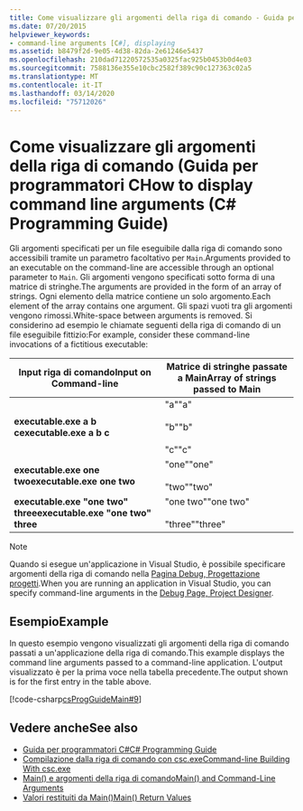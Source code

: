```yaml
---
title: Come visualizzare gli argomenti della riga di comando - Guida per programmatori C
ms.date: 07/20/2015
helpviewer_keywords:
- command-line arguments [C#], displaying
ms.assetid: b8479f2d-9e05-4d38-82da-2e61246e5437
ms.openlocfilehash: 210dad71220572535a0325fac925b0453b0d4e03
ms.sourcegitcommit: 7588136e355e10cbc2582f389c90c127363c02a5
ms.translationtype: MT
ms.contentlocale: it-IT
ms.lasthandoff: 03/14/2020
ms.locfileid: "75712026"
---
```

# <a name="how-to-display-command-line-arguments-c-programming-guide"></a><span data-ttu-id="0eaee-102">Come visualizzare gli argomenti della riga di comando (Guida per programmatori C</span><span class="sxs-lookup"><span data-stu-id="0eaee-102">How to display command line arguments (C# Programming Guide)</span></span>
<span data-ttu-id="0eaee-103">Gli argomenti specificati per un file eseguibile dalla riga di comando sono accessibili tramite un parametro facoltativo per `Main`.</span><span class="sxs-lookup"><span data-stu-id="0eaee-103">Arguments provided to an executable on the command-line are accessible through an optional parameter to `Main`.</span></span> <span data-ttu-id="0eaee-104">Gli argomenti vengono specificati sotto forma di una matrice di stringhe.</span><span class="sxs-lookup"><span data-stu-id="0eaee-104">The arguments are provided in the form of an array of strings.</span></span> <span data-ttu-id="0eaee-105">Ogni elemento della matrice contiene un solo argomento.</span><span class="sxs-lookup"><span data-stu-id="0eaee-105">Each element of the array contains one argument.</span></span> <span data-ttu-id="0eaee-106">Gli spazi vuoti tra gli argomenti vengono rimossi.</span><span class="sxs-lookup"><span data-stu-id="0eaee-106">White-space between arguments is removed.</span></span> <span data-ttu-id="0eaee-107">Si considerino ad esempio le chiamate seguenti della riga di comando di un file eseguibile fittizio:</span><span class="sxs-lookup"><span data-stu-id="0eaee-107">For example, consider these command-line invocations of a fictitious executable:</span></span>  
  
|<span data-ttu-id="0eaee-108">Input riga di comando</span><span class="sxs-lookup"><span data-stu-id="0eaee-108">Input on Command-line</span></span>|<span data-ttu-id="0eaee-109">Matrice di stringhe passate a Main</span><span class="sxs-lookup"><span data-stu-id="0eaee-109">Array of strings passed to Main</span></span>|  
|----------------------------|-------------------------------------|  
|<span data-ttu-id="0eaee-110">**executable.exe a b c**</span><span class="sxs-lookup"><span data-stu-id="0eaee-110">**executable.exe a b c**</span></span>|<span data-ttu-id="0eaee-111">"a"</span><span class="sxs-lookup"><span data-stu-id="0eaee-111">"a"</span></span><br /><br /> <span data-ttu-id="0eaee-112">"b"</span><span class="sxs-lookup"><span data-stu-id="0eaee-112">"b"</span></span><br /><br /> <span data-ttu-id="0eaee-113">"c"</span><span class="sxs-lookup"><span data-stu-id="0eaee-113">"c"</span></span>|  
|<span data-ttu-id="0eaee-114">**executable.exe one two**</span><span class="sxs-lookup"><span data-stu-id="0eaee-114">**executable.exe one two**</span></span>|<span data-ttu-id="0eaee-115">"one"</span><span class="sxs-lookup"><span data-stu-id="0eaee-115">"one"</span></span><br /><br /> <span data-ttu-id="0eaee-116">"two"</span><span class="sxs-lookup"><span data-stu-id="0eaee-116">"two"</span></span>|  
|<span data-ttu-id="0eaee-117">**executable.exe "one two" three**</span><span class="sxs-lookup"><span data-stu-id="0eaee-117">**executable.exe "one two" three**</span></span>|<span data-ttu-id="0eaee-118">"one two"</span><span class="sxs-lookup"><span data-stu-id="0eaee-118">"one two"</span></span><br /><br /> <span data-ttu-id="0eaee-119">"three"</span><span class="sxs-lookup"><span data-stu-id="0eaee-119">"three"</span></span>|  
  
> [!NOTE]
> <span data-ttu-id="0eaee-120">Quando si esegue un'applicazione in Visual Studio, è possibile specificare argomenti della riga di comando nella [Pagina Debug, Progettazione progetti](/visualstudio/ide/reference/debug-page-project-designer).</span><span class="sxs-lookup"><span data-stu-id="0eaee-120">When you are running an application in Visual Studio, you can specify command-line arguments in the [Debug Page, Project Designer](/visualstudio/ide/reference/debug-page-project-designer).</span></span>  
  
## <a name="example"></a><span data-ttu-id="0eaee-121">Esempio</span><span class="sxs-lookup"><span data-stu-id="0eaee-121">Example</span></span>  
 <span data-ttu-id="0eaee-122">In questo esempio vengono visualizzati gli argomenti della riga di comando passati a un'applicazione della riga di comando.</span><span class="sxs-lookup"><span data-stu-id="0eaee-122">This example displays the command line arguments passed to a command-line application.</span></span> <span data-ttu-id="0eaee-123">L'output visualizzato è per la prima voce nella tabella precedente.</span><span class="sxs-lookup"><span data-stu-id="0eaee-123">The output shown is for the first entry in the table above.</span></span>  
  
 [!code-csharp[csProgGuideMain#9](~/samples/snippets/csharp/VS_Snippets_VBCSharp/csProgGuideMain/CS/Class1.cs#9)]  
  
## <a name="see-also"></a><span data-ttu-id="0eaee-124">Vedere anche</span><span class="sxs-lookup"><span data-stu-id="0eaee-124">See also</span></span>

- [<span data-ttu-id="0eaee-125">Guida per programmatori C#</span><span class="sxs-lookup"><span data-stu-id="0eaee-125">C# Programming Guide</span></span>](../index.md)
- [<span data-ttu-id="0eaee-126">Compilazione dalla riga di comando con csc.exe</span><span class="sxs-lookup"><span data-stu-id="0eaee-126">Command-line Building With csc.exe</span></span>](../../language-reference/compiler-options/command-line-building-with-csc-exe.md)
- [<span data-ttu-id="0eaee-127">Main() e argomenti della riga di comando</span><span class="sxs-lookup"><span data-stu-id="0eaee-127">Main() and Command-Line Arguments</span></span>](./index.md)
- [<span data-ttu-id="0eaee-128">Valori restituiti da Main()</span><span class="sxs-lookup"><span data-stu-id="0eaee-128">Main() Return Values</span></span>](./main-return-values.md)
